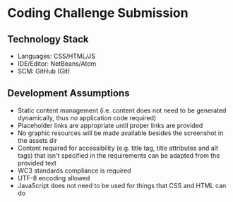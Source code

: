 # Coding Challenge Submission

## Technology Stack

- Languages: CSS/HTML/JS
- IDE/Editor: NetBeans/Atom
- SCM: GitHub (Git)

## Development Assumptions

- Static content management (i.e. content does not need to be generated dynamically, thus no application code required)
- Placeholder links are appropriate until proper links are provided
- No graphic resources will be made available besides the screenshot in the assets dir
- Content required for accessibility (e.g. title tag, title attributes and alt tags) that isn't specified in the requirements can be adapted from the provided text
- WC3 standards compliance is required
- UTF-8 encoding allowed
- JavaScript does not need to be used for things that CSS and HTML can do
